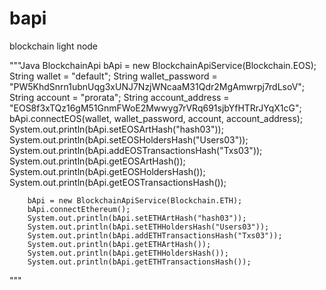 # bapi
blockchain light node



"""Java
    	BlockchainApi bApi = new BlockchainApiService(Blockchain.EOS);
    	String wallet = "default";
    	String wallet_password = "PW5KhdSnrn1ubnUqg3xUNJ7NzjWNcaaM31Qdr2MgAmwrpj7rdLsoV";
    	String account = "prorata";
    	String account_address = "EOS8f3xTQz16gM51GnmFWoE2Mwwyg7rVRq691sjbYfHTRrJYqX1cG";
    	bApi.connectEOS(wallet, wallet_password, account, account_address);
        System.out.println(bApi.setEOSArtHash("hash03"));
        System.out.println(bApi.setEOSHoldersHash("Users03"));
        System.out.println(bApi.addEOSTransactionsHash("Txs03"));
        System.out.println(bApi.getEOSArtHash());
        System.out.println(bApi.getEOSHoldersHash());
        System.out.println(bApi.getEOSTransactionsHash());              		

    	bApi = new BlockchainApiService(Blockchain.ETH);
    	bApi.connectEthereum();
        System.out.println(bApi.setETHArtHash("hash03"));
        System.out.println(bApi.setETHHoldersHash("Users03"));
        System.out.println(bApi.addETHTransactionsHash("Txs03"));
        System.out.println(bApi.getETHArtHash());
        System.out.println(bApi.getETHHoldersHash());
        System.out.println(bApi.getETHTransactionsHash());
"""              	
